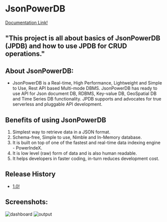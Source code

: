 # JsonPowerDB

[Documentation Link!](http://login2explore.com/jpdb/docs.html)

## "This project is all about basics of JsonPowerDB (JPDB) and how to use JPDB for CRUD operations."

## About JsonPowerDB:

- JsonPowerDB is a Real-time, High Performance, Lightweight and Simple to Use, Rest API based Multi-mode DBMS. JsonPowerDB has ready to use API for Json document DB, RDBMS, Key-value DB, GeoSpatial DB and Time Series DB functionality. JPDB supports and advocates for true serverless and pluggable API development.

## Benefits of using JsonPowerDB

1. Simplest way to retrieve data in a JSON format.
2. Schema-free, Simple to use, Nimble and In-Memory database.
3. It is built on top of one of the fastest and real-time data indexing engine - PowerIndeX.
4. It is low level (raw) form of data and is also human readable.
5. It helps developers in faster coding, in-turn reduces development cost.

## Release History

- [1.0!](https://github.com/31lalit/Introduction-to-JsonPowerDB.git)

## Screenshots:

![dashboard](https://github.com/31lalit/dashboard.git)
![output](https://github.com/31lalit/output.git)

